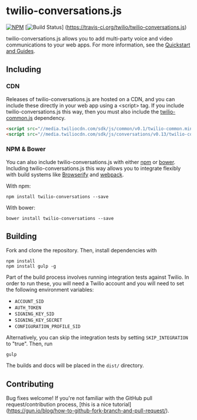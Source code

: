 twilio-conversations.js
=======================

[![NPM](https://img.shields.io/npm/v/twilio-conversations.svg)](https://www.npmjs.com/package/twilio-conversations) [![Build Status](https://travis-ci.org/twilio/twilio-conversations.js.svg?branch=master)]
(https://travis-ci.org/twilio/twilio-conversations.js)

twilio-conversations.js allows you to add multi-party voice and video
communications to your web apps. For more information, see the
[Quickstart and Guides](https://www.twilio.com/docs/api/video).

Including
---------

### CDN

Releases of twilio-conversations.js are hosted on a CDN, and you can include
these directly in your web app using a &lt;script&gt; tag. If you include
twilio-conversations.js this way, then you must also include the
[twilio-common.js](https://github.com/twilio/twilio-common.js) dependency.

```html
<script src="//media.twiliocdn.com/sdk/js/common/v0.1/twilio-common.min.js"></script>
<script src="//media.twiliocdn.com/sdk/js/conversations/v0.13/twilio-conversations.min.js"></script>
```

### NPM & Bower

You can also include twilio-conversations.js with either
[npm](https://www.npmjs.com) or [bower](http://bower.io/). Including
twilio-conversations.js this way allows you to integrate flexibly with build
systems like [Browserify](http://browserify.org) and
[webpack](https://webpack.github.io).

With npm:

```
npm install twilio-conversations --save
```

With bower:

```
bower install twilio-conversations --save
```

Building
--------

Fork and clone the repository. Then, install dependencies with

```
npm install
npm install gulp -g
```

Part of the build process involves running integration tests against Twilio. In
order to run these, you will need a Twilio account and you will need to set
the following environment variables:

* `ACCOUNT_SID`
* `AUTH_TOKEN`
* `SIGNING_KEY_SID`
* `SIGNING_KEY_SECRET`
* `CONFIGURATION_PROFILE_SID`

Alternatively, you can skip the integration tests by setting `SKIP_INTEGRATION`
to "true". Then, run

```
gulp
```

The builds and docs will be placed in the `dist/` directory.

Contributing
------------

Bug fixes welcome! If you're not familiar with the GitHub pull
request/contribution process, [this is a nice tutorial]
(https://gun.io/blog/how-to-github-fork-branch-and-pull-request/).
